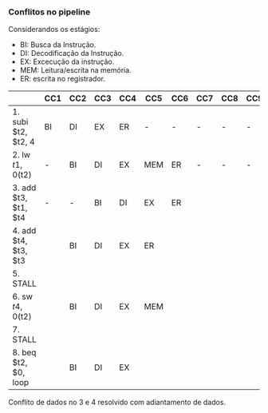 ### Conflitos no pipeline

Considerandos os estágios:
* BI: Busca da Instrução.
* DI: Decodificação da Instrução.
* EX: Excecução da instrução.
* MEM: Leitura/escrita na memória.
* ER: escrita no registrador.

| | CC1 | CC2 | CC3 | CC4 | CC5 | CC6 | CC7 | CC8 | CC9 |
|----------------------|-----|-----|-----|-----|-----|-----|-----|-----|-----|
|1. subi $t2, $t2, 4   |  BI |  DI |  EX | ER  |  -  |  -  |  -  |  -  |  -  |
|2. lw   $t1, 0($t2)   |  -  |  BI |  DI | EX  | MEM | ER  |  -  |  -  |  -  |
|3. add  $t3, $t1, $t4 |  -  |  -  | BI | DI  | EX  | ER  |
|4. add  $t4, $t3, $t3 |                | BI  | DI  | EX  | ER  |
|5. STALL              |
|6. sw   $t4, 0($t2)   |                      | BI  | DI  | EX  | MEM |
|7. STALL              |
|8. beq  $t2, $0, loop |                                  | BI  | DI  | EX  |

Conflito de dados no 3 e 4 resolvido com adiantamento de dados.
